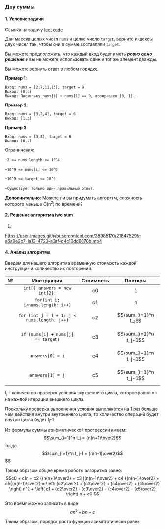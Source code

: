 ### Дву суммы
####  1. Условие задачи

Ссылка на задачу [leet code](https://leetcode.com/problems/two-sum/) 

Дан массив целых чисел `nums` и целое число `target`, верните индексы двух чисел так, чтобы они в сумме составляли `target`.

Вы можете предположить, что каждый вход будет иметь ___ровно одно решение___ и вы не можете использовать один и тот же элемент дважды.

Вы можете вернуть ответ в любом порядке.

__Пример 1__:

```
Вход: nums = [2,7,11,15], target = 9
Выход: [0,1]
Выход: Поскольку nums[0] + nums[1] == 9, возвращаем [0, 1].
```

__Пример 2__:

```
Вход: nums = [3,2,4], target = 6
Выход: [1,2]
```
__Пример 3__:

```
Вход: nums = [3,3], target = 6
Выход: [0,1]
```
Ограничения:

-`2 <= nums.length <= 10^4`

-`10^9 <= nums[i] <= 10^9`

-`10^9 <= target <= 10^9`

-`Существует только один правильный ответ.`


__Дополнительно__: Можете ли вы придумать алгоритм, сложность которого меньше O(n<sup>2</sup>) по времени?

#### 2. Решение алгоритма two sum 

1. 


https://user-images.githubusercontent.com/38985170/218475295-a6a9e2c7-1a13-4723-a3af-d4c10dd6078b.mp4

#### 4. Анализ алгоритма

Введем для нашего алгоритма временную стоимость каждой инструкции и количество их повторений.  

|  №  |                 Инструкция                  | Стоимость |         Повторы         |
|:---:|:-------------------------------------------:|:---------:|:-----------------------:|
|     |        `int[] answers = new int[2];`        |    c0     |            1            |
|     |      `for(int i; i<nums.length; i++)`       |    c1     |            n            |
|     | `for (int j = i + 1; j < nums.length; j++)` |    с2     |  $$\sum_{i=1}^n t_j$$   |
|     |     `if (nums[i] + nums[j] == target)`      |    с3     | $$\sum_{i=1}^n t_j-1$$  |
|     |              `answers[0] = i`               |    с4     | $$\sum_{i=1}^n t_j-1$$  |
|     |              `answers[1] = j`               |    с5     | $$\sum_{i=1}^n t_j-1$$  |

t<sub>j</sub> - количество проверок условия внутреннего цикла, которое равно n-i на каждой итерации внешнего цикла.

Поскольку проверка выполнения условия выполняется на 1 раз больше чем действия внутри внутреннего цикла, то количество операций будет внутри цикла будет t<sub>j</sub>-1

Из формулы суммы арифметической прогрессии имеем:
$$\sum_{i=1}^n t_j = {n(n+1)\over2}$$
тогда
$$\sum_{i=1}^n t_j-1 = {n(n-1)\over2}$$$$ 

Таким образом общее время работы алгоритма равно:
$$с0 + с1n + c2 {(n(n+1)\over2} + c3 {(n(n-1)\over2} + c4 {(n(n-1)\over2} + c5{(n(n-1)\over2} = \left( {c2\over2} + {c3\over2} + {c4\over2} + {c5\over2} \right) n^2 + \left( c1 + {c2\over2} - {c3\over2} - {c4\over2} - {c5\over2} \right) n +  c0 $$ 

Это время можно записать в виде $$an^2 + bn + c$$

Таким образом, порядок роста функции асимптотически равен 